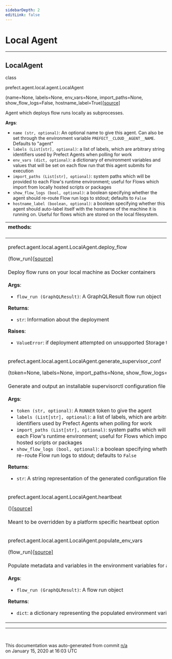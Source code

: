 ```yaml
---
sidebarDepth: 2
editLink: false
---
```

# Local Agent
---
 ## LocalAgent
 <div class='class-sig' id='prefect-agent-local-agent-localagent'><p class="prefect-sig">class </p><p class="prefect-class">prefect.agent.local.agent.LocalAgent</p>(name=None, labels=None, env_vars=None, import_paths=None, show_flow_logs=False, hostname_label=True)<span class="source"><a href="https://github.com/PrefectHQ/prefect/blob/master/src/prefect/agent/local/agent.py#L15">[source]</a></span></div>

Agent which deploys flow runs locally as subprocesses.

**Args**:     <ul class="args"><li class="args">`name (str, optional)`: An optional name to give this agent. Can also be set through         the environment variable `PREFECT__CLOUD__AGENT__NAME`. Defaults to "agent"     </li><li class="args">`labels (List[str], optional)`: a list of labels, which are arbitrary string identifiers used by Prefect         Agents when polling for work     </li><li class="args">`env_vars (dict, optional)`: a dictionary of environment variables and values that will be set         on each flow run that this agent submits for execution     </li><li class="args">`import_paths (List[str], optional)`: system paths which will be provided to each Flow's runtime environment;         useful for Flows which import from locally hosted scripts or packages     </li><li class="args">`show_flow_logs (bool, optional)`: a boolean specifying whether the agent should re-route Flow run logs         to stdout; defaults to `False`     </li><li class="args">`hostname_label (boolean, optional)`: a boolean specifying whether this agent should auto-label itself         with the hostname of the machine it is running on.  Useful for flows which are stored on the local         filesystem.</li></ul>

|methods: &nbsp;&nbsp;&nbsp;&nbsp;&nbsp;&nbsp;&nbsp;&nbsp;&nbsp;&nbsp;&nbsp;&nbsp;&nbsp;&nbsp;&nbsp;&nbsp;&nbsp;&nbsp;&nbsp;&nbsp;&nbsp;&nbsp;&nbsp;&nbsp;&nbsp;&nbsp;&nbsp;&nbsp;&nbsp;&nbsp;&nbsp;&nbsp;&nbsp;&nbsp;&nbsp;&nbsp;&nbsp;&nbsp;&nbsp;&nbsp;&nbsp;&nbsp;&nbsp;&nbsp;&nbsp;&nbsp;&nbsp;&nbsp;&nbsp;&nbsp;&nbsp;&nbsp;&nbsp;&nbsp;&nbsp;&nbsp;&nbsp;&nbsp;&nbsp;&nbsp;&nbsp;&nbsp;&nbsp;&nbsp;&nbsp;&nbsp;&nbsp;&nbsp;&nbsp;&nbsp;&nbsp;&nbsp;&nbsp;&nbsp;&nbsp;&nbsp;&nbsp;&nbsp;&nbsp;&nbsp;&nbsp;&nbsp;&nbsp;&nbsp;&nbsp;&nbsp;&nbsp;&nbsp;&nbsp;&nbsp;&nbsp;&nbsp;&nbsp;&nbsp;&nbsp;&nbsp;&nbsp;&nbsp;&nbsp;&nbsp;&nbsp;&nbsp;&nbsp;&nbsp;&nbsp;&nbsp;&nbsp;&nbsp;&nbsp;&nbsp;&nbsp;&nbsp;&nbsp;&nbsp;&nbsp;&nbsp;&nbsp;&nbsp;&nbsp;&nbsp;&nbsp;&nbsp;&nbsp;&nbsp;&nbsp;&nbsp;&nbsp;&nbsp;&nbsp;&nbsp;&nbsp;&nbsp;&nbsp;&nbsp;&nbsp;&nbsp;&nbsp;&nbsp;&nbsp;&nbsp;&nbsp;&nbsp;&nbsp;&nbsp;&nbsp;&nbsp;&nbsp;&nbsp;&nbsp;&nbsp;|
|:----|
 | <div class='method-sig' id='prefect-agent-local-agent-localagent-deploy-flow'><p class="prefect-class">prefect.agent.local.agent.LocalAgent.deploy_flow</p>(flow_run)<span class="source"><a href="https://github.com/PrefectHQ/prefect/blob/master/src/prefect/agent/local/agent.py#L69">[source]</a></span></div>
<p class="methods">Deploy flow runs on your local machine as Docker containers<br><br>**Args**:     <ul class="args"><li class="args">`flow_run (GraphQLResult)`: A GraphQLResult flow run object</li></ul>**Returns**:     <ul class="args"><li class="args">`str`: Information about the deployment</li></ul>**Raises**:     <ul class="args"><li class="args">`ValueError`: if deployment attempted on unsupported Storage type</li></ul></p>|
 | <div class='method-sig' id='prefect-agent-local-agent-localagent-generate-supervisor-conf'><p class="prefect-class">prefect.agent.local.agent.LocalAgent.generate_supervisor_conf</p>(token=None, labels=None, import_paths=None, show_flow_logs=False)<span class="source"><a href="https://github.com/PrefectHQ/prefect/blob/master/src/prefect/agent/local/agent.py#L148">[source]</a></span></div>
<p class="methods">Generate and output an installable supervisorctl configuration file for the agent.<br><br>**Args**:     <ul class="args"><li class="args">`token (str, optional)`: A `RUNNER` token to give the agent     </li><li class="args">`labels (List[str], optional)`: a list of labels, which are arbitrary string         identifiers used by Prefect Agents when polling for work     </li><li class="args">`import_paths (List[str], optional)`: system paths which will be provided to each Flow's runtime environment;         useful for Flows which import from locally hosted scripts or packages     </li><li class="args">`show_flow_logs (bool, optional)`: a boolean specifying whether the agent should re-route Flow run logs         to stdout; defaults to `False`</li></ul>**Returns**:     <ul class="args"><li class="args">`str`: A string representation of the generated configuration file</li></ul></p>|
 | <div class='method-sig' id='prefect-agent-local-agent-localagent-heartbeat'><p class="prefect-class">prefect.agent.local.agent.LocalAgent.heartbeat</p>()<span class="source"><a href="https://github.com/PrefectHQ/prefect/blob/master/src/prefect/agent/local/agent.py#L56">[source]</a></span></div>
<p class="methods">Meant to be overridden by a platform specific heartbeat option</p>|
 | <div class='method-sig' id='prefect-agent-local-agent-localagent-populate-env-vars'><p class="prefect-class">prefect.agent.local.agent.LocalAgent.populate_env_vars</p>(flow_run)<span class="source"><a href="https://github.com/PrefectHQ/prefect/blob/master/src/prefect/agent/local/agent.py#L125">[source]</a></span></div>
<p class="methods">Populate metadata and variables in the environment variables for a flow run<br><br>**Args**:     <ul class="args"><li class="args">`flow_run (GraphQLResult)`: A flow run object</li></ul>**Returns**:     <ul class="args"><li class="args">`dict`: a dictionary representing the populated environment variables</li></ul></p>|

---
<br>


<p class="auto-gen">This documentation was auto-generated from commit <a href='https://github.com/PrefectHQ/prefect/commit/n/a'>n/a</a> </br>on January 15, 2020 at 16:03 UTC</p>
